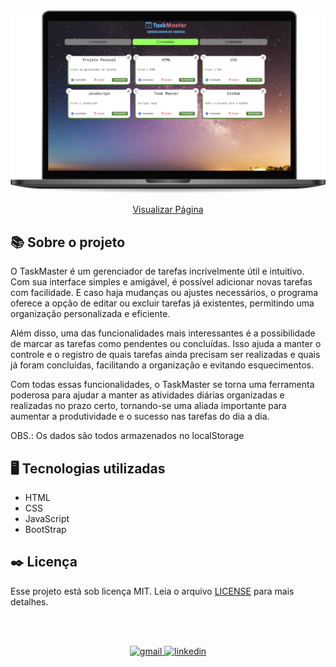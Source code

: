 <img src="./img/taskMaster.png" alt="pagina em execução">

<div align="center">

[Visualizar Página](https://gabrielmorozini.com.br/taskMaster/)
</div>

## 📚 Sobre o projeto 

O TaskMaster é um gerenciador de tarefas incrivelmente útil e intuitivo. Com sua interface simples e amigável, é possível adicionar novas tarefas com facilidade. E caso haja mudanças ou ajustes necessários, o programa oferece a opção de editar ou excluir tarefas já existentes, permitindo uma organização personalizada e eficiente.

Além disso, uma das funcionalidades mais interessantes é a possibilidade de marcar as tarefas como pendentes ou concluídas. Isso ajuda a manter o controle e o registro de quais tarefas ainda precisam ser realizadas e quais já foram concluídas, facilitando a organização e evitando esquecimentos.

Com todas essas funcionalidades, o TaskMaster se torna uma ferramenta poderosa para ajudar a manter as atividades diárias organizadas e realizadas no prazo certo, tornando-se uma aliada importante para aumentar a produtividade e o sucesso nas tarefas do dia a dia. 

OBS.: Os dados são todos armazenados no localStorage 

## 🖥️ Tecnologias utilizadas

* HTML
* CSS
* JavaScript
* BootStrap

## ✒️ Licença
Esse projeto está sob licença MIT. Leia o arquivo <a href="./license" >LICENSE</a> para mais detalhes. 

<br><br>

<div align=center>

  <a href="mailto:gabril.dev@gmail.com" >
    <img src="https://img.shields.io/badge/gabril.dev@gmail.com-D14836?style=for-the-badge&logo=gmail&logoColor=white" alt="gmail">
  </a>
  
   <a href="https://www.linkedin.com/in/gabrielmorozini/">
    <img src="https://img.shields.io/badge/linkedin.com/in/gabrielmorozini/-0077B5?style=for-the-badge&logo=linkedin&logoColor=white" alt="linkedin">
  </a>    
</div>
